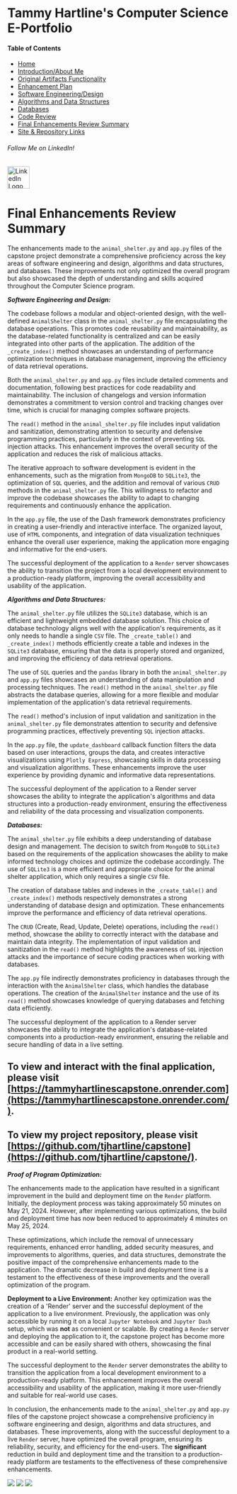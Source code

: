 <!-- final-enhancements-review-summary.md -->

# Tammy Hartline's Computer Science E-Portfolio

#### Table of Contents

- [Home](/index.md/)
- [Introduction/About Me](/intro.md/)
- [Original Artifacts Functionality](/original-artifact-functionality.md/)
- [Enhancement Plan](/enhancement-plan.md/)
- [Software Engineering/Design](/software-engineering-and-design.md/)
- [Algorithms and Data Structures](/algorithms-and-data-structures.md/)
- [Databases](/databases.md/)
- [Code Review](/code-review.md/)
- [Final Enhancements Review Summary](/final-enhancements-review-summary.md/)
- [Site & Repository Links](/site-and-repo-links.md/)

###### Follow Me on LinkedIn!
<a href="https://www.linkedin.com/in/tammy-hartline-91981266/"><img src="linkedin.jpg" width="50" height="50" alt="LinkedIn Logo"></a>

# Final Enhancements Review Summary

The enhancements made to the `animal_shelter.py` and `app.py` files of the capstone project demonstrate a comprehensive proficiency across the key areas of software engineering and design, algorithms and data structures, and databases. These improvements not only optimized the overall program but also showcased the depth of understanding and skills acquired throughout the Computer Science program.

**_Software Engineering and Design:_**

The codebase follows a modular and object-oriented design, with the well-defined `AnimalShelter` class in the `animal_shelter.py` file encapsulating the database operations. This promotes code reusability and maintainability, as the database-related functionality is centralized and can be easily integrated into other parts of the application. The addition of the `_create_index()` method showcases an understanding of performance optimization techniques in database management, improving the efficiency of data retrieval operations.

Both the `animal_shelter.py` and `app.py` files include detailed comments and documentation, following best practices for code readability and maintainability. The inclusion of changelogs and version information demonstrates a commitment to version control and tracking changes over time, which is crucial for managing complex software projects.

The `read()` method in the `animal_shelter.py` file includes input validation and sanitization, demonstrating attention to security and defensive programming practices, particularly in the context of preventing `SQL` injection attacks. This enhancement improves the overall security of the application and reduces the risk of malicious attacks.

The iterative approach to software development is evident in the enhancements, such as the migration from `MongoDB` to `SQLite3`, the optimization of `SQL` queries, and the addition and removal of various `CRUD` methods in the `animal_shelter.py` file. This willingness to refactor and improve the codebase showcases the ability to adapt to changing requirements and continuously enhance the application.

In the `app.py` file, the use of the Dash framework demonstrates proficiency in creating a user-friendly and interactive interface. The organized layout, use of `HTML` components, and integration of data visualization techniques enhance the overall user experience, making the application more engaging and informative for the end-users.

The successful deployment of the application to a `Render` server showcases the ability to transition the project from a local development environment to a production-ready platform, improving the overall accessibility and usability of the application.

**_Algorithms and Data Structures:_**

The `animal_shelter.py` file utilizes the `SQLite3` database, which is an efficient and lightweight embedded database solution. This choice of database technology aligns well with the application's requirements, as it only needs to handle a single `CSV` file. The `_create_table()` and `_create_index()` methods efficiently create a table and indexes in the `SQLite3` database, ensuring that the data is properly stored and organized, and improving the efficiency of data retrieval operations.

The use of `SQL` queries and the `pandas` library in both the `animal_shelter.py` and `app.py` files showcases an understanding of data manipulation and processing techniques. The `read()` method in the `animal_shelter.py` file abstracts the database queries, allowing for a more flexible and modular implementation of the application's data retrieval requirements.

The `read()` method's inclusion of input validation and sanitization in the `animal_shelter.py` file demonstrates attention to security and defensive programming practices, effectively preventing `SQL` injection attacks.

In the `app.py` file, the `update_dashboard` callback function filters the data based on user interactions, groups the data, and creates interactive visualizations using `Plotly Express`, showcasing skills in data processing and visualization algorithms. These enhancements improve the user experience by providing dynamic and informative data representations.

The successful deployment of the application to a Render server showcases the ability to integrate the application's algorithms and data structures into a production-ready environment, ensuring the effectiveness and reliability of the data processing and visualization components.

**_Databases:_**

The `animal_shelter.py` file exhibits a deep understanding of database design and management. The decision to switch from `MongoDB` to `SQLite3` based on the requirements of the application showcases the ability to make informed technology choices and optimize the codebase accordingly. The use of `SQLite3` is a more efficient and appropriate choice for the animal shelter application, which only requires a single `CSV` file.

The creation of database tables and indexes in the `_create_table()` and `_create_index()` methods respectively demonstrates a strong understanding of database design and optimization. These enhancements improve the performance and efficiency of data retrieval operations.

The `CRUD` (Create, Read, Update, Delete) operations, including the `read()` method, showcase the ability to correctly interact with the database and maintain data integrity. The implementation of input validation and sanitization in the `read()` method highlights the awareness of `SQL` injection attacks and the importance of secure coding practices when working with databases.

The `app.py` file indirectly demonstrates proficiency in databases through the interaction with the `AnimalShelter` class, which handles the database operations. The creation of the `AnimalShelter` instance and the use of its `read()` method showcases knowledge of querying databases and fetching data efficiently.

The successful deployment of the application to a Render server showcases the ability to integrate the application's database-related components into a production-ready environment, ensuring the reliable and secure handling of data in a live setting.

## To view and interact with the final application, please visit [https://tammyhartlinescapstone.onrender.com](https://tammyhartlinescapstone.onrender.com/).
## To view my project repository, please visit [https://github.com/tjhartline/capstone](https://github.com/tjhartline/capstone/).

**_Proof of Program Optimization:_**

The enhancements made to the application have resulted in a significant improvement in the build and deployment time on the `Render` platform. Initially, the deployment process was taking approximately 50 minutes on May 21, 2024. However, after implementing various optimizations, the build and deployment time has now been reduced to approximately 4 minutes on May 25, 2024.

These optimizations, which include the removal of unnecessary requirements, enhanced error handling, added security measures, and improvements to algorithms, queries, and data structures, demonstrate the positive impact of the comprehensive enhancements made to the application. The dramatic decrease in build and deployment time is a testament to the effectiveness of these improvements and the overall optimization of the program.

**Deployment to a Live Environment:** Another key optimization was the creation of a 'Render' server and the successful deployment of the application to a live environment. Previously, the application was only accessible by running it on a local `Jupyter Notebook` and `Jupyter Dash` setup, which was **not** as convenient or scalable. By creating a `Render` server and deploying the application to it, the capstone project has become more accessible and can be easily shared with others, showcasing the final product in a real-world setting.

The successful deployment to the `Render` server demonstrates the ability to transition the application from a local development environment to a production-ready platform. This enhancement improves the overall accessibility and usability of the application, making it more user-friendly and suitable for real-world use cases.

In conclusion, the enhancements made to the `animal_shelter.py` and `app.py` files of the capstone project showcase a comprehensive proficiency in software engineering and design, algorithms and data structures, and databases. These improvements, along with the successful deployment to a live `Render` server, have optimized the overall program, ensuring its reliability, security, and efficiency for the end-users. The **significant** reduction in build and deployment time and the transition to a production-ready platform are testaments to the effectiveness of these comprehensive enhancements. 

<img src="/proofop3.png">

<img src="/proofop1.png">

<img src="/proofop2.png">
